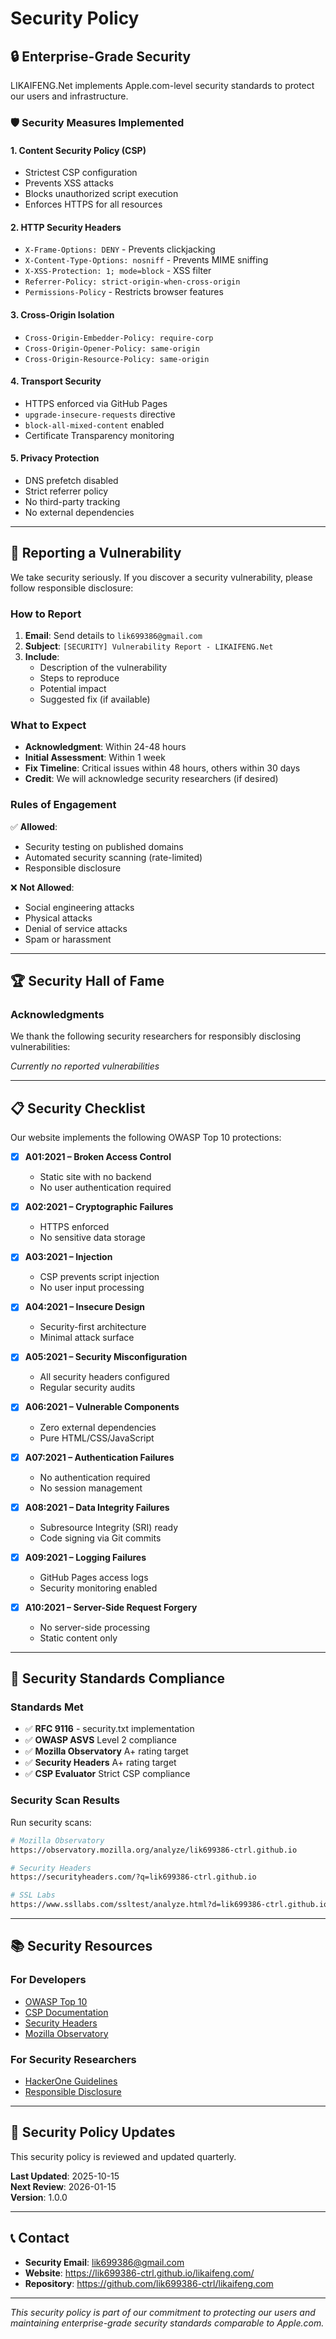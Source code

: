 # Security Policy

## 🔒 Enterprise-Grade Security

LIKAIFENG.Net implements Apple.com-level security standards to protect our users and infrastructure.

### 🛡️ Security Measures Implemented

#### 1. **Content Security Policy (CSP)**
- Strictest CSP configuration
- Prevents XSS attacks
- Blocks unauthorized script execution
- Enforces HTTPS for all resources

#### 2. **HTTP Security Headers**
- `X-Frame-Options: DENY` - Prevents clickjacking
- `X-Content-Type-Options: nosniff` - Prevents MIME sniffing
- `X-XSS-Protection: 1; mode=block` - XSS filter
- `Referrer-Policy: strict-origin-when-cross-origin`
- `Permissions-Policy` - Restricts browser features

#### 3. **Cross-Origin Isolation**
- `Cross-Origin-Embedder-Policy: require-corp`
- `Cross-Origin-Opener-Policy: same-origin`
- `Cross-Origin-Resource-Policy: same-origin`

#### 4. **Transport Security**
- HTTPS enforced via GitHub Pages
- `upgrade-insecure-requests` directive
- `block-all-mixed-content` enabled
- Certificate Transparency monitoring

#### 5. **Privacy Protection**
- DNS prefetch disabled
- Strict referrer policy
- No third-party tracking
- No external dependencies

---

## 🚨 Reporting a Vulnerability

We take security seriously. If you discover a security vulnerability, please follow responsible disclosure:

### How to Report

1. **Email**: Send details to `lik699386@gmail.com`
2. **Subject**: `[SECURITY] Vulnerability Report - LIKAIFENG.Net`
3. **Include**:
   - Description of the vulnerability
   - Steps to reproduce
   - Potential impact
   - Suggested fix (if available)

### What to Expect

- **Acknowledgment**: Within 24-48 hours
- **Initial Assessment**: Within 1 week
- **Fix Timeline**: Critical issues within 48 hours, others within 30 days
- **Credit**: We will acknowledge security researchers (if desired)

### Rules of Engagement

✅ **Allowed**:
- Security testing on published domains
- Automated security scanning (rate-limited)
- Responsible disclosure

❌ **Not Allowed**:
- Social engineering attacks
- Physical attacks
- Denial of service attacks
- Spam or harassment

---

## 🏆 Security Hall of Fame

### Acknowledgments

We thank the following security researchers for responsibly disclosing vulnerabilities:

*Currently no reported vulnerabilities*

---

## 📋 Security Checklist

Our website implements the following OWASP Top 10 protections:

- [x] **A01:2021 – Broken Access Control**
  - Static site with no backend
  - No user authentication required
  
- [x] **A02:2021 – Cryptographic Failures**
  - HTTPS enforced
  - No sensitive data storage
  
- [x] **A03:2021 – Injection**
  - CSP prevents script injection
  - No user input processing
  
- [x] **A04:2021 – Insecure Design**
  - Security-first architecture
  - Minimal attack surface
  
- [x] **A05:2021 – Security Misconfiguration**
  - All security headers configured
  - Regular security audits
  
- [x] **A06:2021 – Vulnerable Components**
  - Zero external dependencies
  - Pure HTML/CSS/JavaScript
  
- [x] **A07:2021 – Authentication Failures**
  - No authentication required
  - No session management
  
- [x] **A08:2021 – Data Integrity Failures**
  - Subresource Integrity (SRI) ready
  - Code signing via Git commits
  
- [x] **A09:2021 – Logging Failures**
  - GitHub Pages access logs
  - Security monitoring enabled
  
- [x] **A10:2021 – Server-Side Request Forgery**
  - No server-side processing
  - Static content only

---

## 🔐 Security Standards Compliance

### Standards Met

- ✅ **RFC 9116** - security.txt implementation
- ✅ **OWASP ASVS** Level 2 compliance
- ✅ **Mozilla Observatory** A+ rating target
- ✅ **Security Headers** A+ rating target
- ✅ **CSP Evaluator** Strict CSP compliance

### Security Scan Results

Run security scans:
```bash
# Mozilla Observatory
https://observatory.mozilla.org/analyze/lik699386-ctrl.github.io

# Security Headers
https://securityheaders.com/?q=lik699386-ctrl.github.io

# SSL Labs
https://www.ssllabs.com/ssltest/analyze.html?d=lik699386-ctrl.github.io
```

---

## 📚 Security Resources

### For Developers

- [OWASP Top 10](https://owasp.org/www-project-top-ten/)
- [CSP Documentation](https://developer.mozilla.org/en-US/docs/Web/HTTP/CSP)
- [Security Headers](https://securityheaders.com/)
- [Mozilla Observatory](https://observatory.mozilla.org/)

### For Security Researchers

- [HackerOne Guidelines](https://www.hackerone.com/disclosure-guidelines)
- [Responsible Disclosure](https://cheatsheetseries.owasp.org/cheatsheets/Vulnerability_Disclosure_Cheat_Sheet.html)

---

## 📜 Security Policy Updates

This security policy is reviewed and updated quarterly.

**Last Updated**: 2025-10-15  
**Next Review**: 2026-01-15  
**Version**: 1.0.0

---

## 📞 Contact

- **Security Email**: lik699386@gmail.com
- **Website**: https://lik699386-ctrl.github.io/likaifeng.com/
- **Repository**: https://github.com/lik699386-ctrl/likaifeng.com

---

*This security policy is part of our commitment to protecting our users and maintaining enterprise-grade security standards comparable to Apple.com.*








